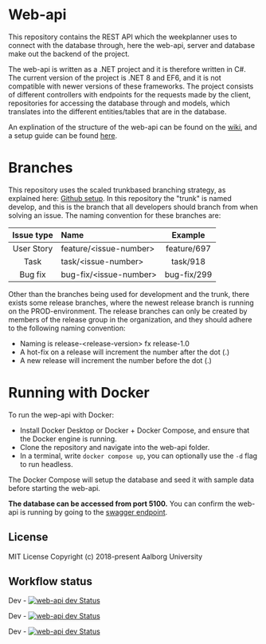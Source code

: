 # Web-api
This repository contains the REST API which the weekplanner uses to connect with the database through, here the web-api, server and database make out the backend of the project.

The web-api is written as a .NET project and it is therefore written in C#. The current version of the project is .NET 8 and EF6, and it is not compatible with newer versions of these frameworks. The project consists of different controllers with endpoints for the requests made by the client, repositories for accessing the database through and models, which translates into the different entities/tables that are in the database.

An explination of the structure of the web-api can be found on the [wiki](https://aau-giraf.github.io/wiki/Development/Web_API/), and a setup guide can be found [here](https://aau-giraf.github.io/wiki/Getting_Started/setup/#web-api).

# Branches
This repository uses the scaled trunkbased branching strategy, as explained here: [Github setup](https://github.com/aau-giraf/.github/blob/main/wiki/about/github.md). In this repository the "trunk" is named develop, and this is the branch that all developers should branch from when solving an issue. The naming convention for these branches are:

| Issue type | Name                   | Example     |
| :--------: | :--------------------- | :---------: |
| User Story | feature/\<issue-number\> | feature/697 |
| Task       | task/\<issue-number\>    | task/918    |
| Bug fix    | bug-fix/\<issue-number\> | bug-fix/299 |

Other than the branches being used for development and the trunk, there exists some release branches, where the newest release branch is running on the PROD-environment. The release branches can only be created by members of the release group in the organization, and they should adhere to the following naming convention:
- Naming is release-\<release-version\> fx release-1.0
- A hot-fix on a release will increment the number after the dot (.)
- A new release will increment the number before the dot (.)

# Running with Docker
To run the wep-api with Docker:
- Install Docker Desktop or Docker + Docker Compose, and ensure that the Docker engine is running.
- Clone the repository and navigate into the web-api folder.
- In a terminal, write `docker compose up`, you can optionally use the `-d` flag to run headless.

The Docker Compose will setup the database and seed it with sample data before starting the web-api.

**The database can be accessed from port 5100.** You can confirm the web-api is running by going to the [swagger endpoint](http://localhost:5000/swagger).


## License

MIT License Copyright (c) 2018-present Aalborg University

## Workflow status

Dev - [![web-api dev Status](https://github.com/aau-giraf/web-api/workflows/Unit%20Test/badge.svg?branch=develop)](https://github.com/aau-giraf/web-api/actions)

Dev - [![web-api dev Status](https://github.com/aau-giraf/web-api/workflows/Integration%20Test/badge.svg?branch=develop)](https://github.com/aau-giraf/web-api/actions)

Dev - [![web-api dev Status](https://github.com/aau-giraf/web-api/workflows/Docker%20push/badge.svg?branch=develop)](https://github.com/aau-giraf/web-api/actions)
